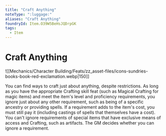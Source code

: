 ```yaml
---
title: "Craft Anything"
noteType: ":luggage:"
aliases: "Craft Anything"
foundryId: Item.O39W5BeHsJQDrpGK
tags:
  - Item
---
```


# Craft Anything
![[Mechanics/Character Building/Feats/zz_asset-files/icons-sundries-books-book-red-exclamation.webp|150]]

You can find ways to craft just about anything, despite restrictions. As long as you have the appropriate Crafting skill feat (such as Magical Crafting for magic items) and meet the item's level and proficiency requirements, you ignore just about any other requirement, such as being of a specific ancestry or providing spells. If a requirement adds to the item's cost, you must still pay it (including castings of spells that themselves have a cost). You can't ignore requirements of special items that have exclusive means of access and Crafting, such as artifacts. The GM decides whether you can ignore a requirement.
